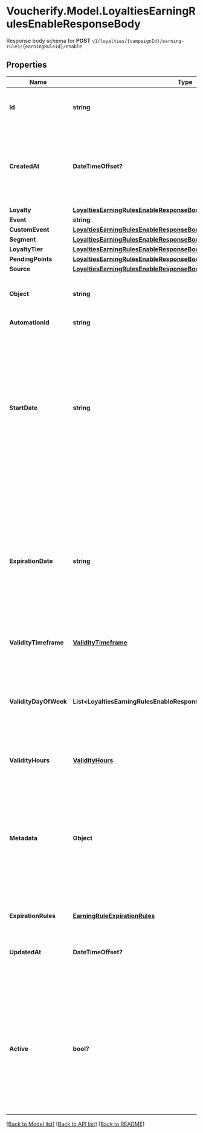 # Voucherify.Model.LoyaltiesEarningRulesEnableResponseBody
Response body schema for **POST** `v1/loyalties/{campaignId}/earning-rules/{earningRuleId}/enable`

## Properties

Name | Type | Description | Notes
------------ | ------------- | ------------- | -------------
**Id** | **string** | Assigned by the Voucherify API, identifies the earning rule object. | [optional] 
**CreatedAt** | **DateTimeOffset?** | Timestamp representing the date and time when the earning rule was created. The value is shown in the ISO 8601 format. | [optional] 
**Loyalty** | [**LoyaltiesEarningRulesEnableResponseBodyLoyalty**](LoyaltiesEarningRulesEnableResponseBodyLoyalty.md) |  | [optional] 
**Event** | **string** |  | [optional] 
**CustomEvent** | [**LoyaltiesEarningRulesEnableResponseBodyCustomEvent**](LoyaltiesEarningRulesEnableResponseBodyCustomEvent.md) |  | [optional] 
**Segment** | [**LoyaltiesEarningRulesEnableResponseBodySegment**](LoyaltiesEarningRulesEnableResponseBodySegment.md) |  | [optional] 
**LoyaltyTier** | [**LoyaltiesEarningRulesEnableResponseBodyLoyaltyTier**](LoyaltiesEarningRulesEnableResponseBodyLoyaltyTier.md) |  | [optional] 
**PendingPoints** | [**LoyaltiesEarningRulesEnableResponseBodyPendingPoints**](LoyaltiesEarningRulesEnableResponseBodyPendingPoints.md) |  | [optional] 
**Source** | [**LoyaltiesEarningRulesEnableResponseBodySource**](LoyaltiesEarningRulesEnableResponseBodySource.md) |  | [optional] 
**Object** | **string** | The type of the object represented by JSON. Default is earning_rule. | [optional] 
**AutomationId** | **string** | For internal use by Voucherify. | [optional] 
**StartDate** | **string** | Start date defines when the earning rule starts to be active. Activation timestamp is presented in the ISO 8601 format. The earning rule is inactive before this date. If you do not define the start date for an earning rule, it will inherit the campaign start date by default. | [optional] 
**ExpirationDate** | **string** | Expiration date defines when the earning rule expires. Expiration timestamp is presented in the ISO 8601 format. The earning rule is inactive after this date. If you do not define the expiration date for an earning rule, it will inherit the campaign expiration date by default. | [optional] 
**ValidityTimeframe** | [**ValidityTimeframe**](ValidityTimeframe.md) |  | [optional] 
**ValidityDayOfWeek** | **List&lt;LoyaltiesEarningRulesEnableResponseBody.ValidityDayOfWeekEnum&gt;** | Integer array corresponding to the particular days of the week in which the voucher is valid.  - &#x60;0&#x60; Sunday - &#x60;1&#x60; Monday - &#x60;2&#x60; Tuesday - &#x60;3&#x60; Wednesday - &#x60;4&#x60; Thursday - &#x60;5&#x60; Friday - &#x60;6&#x60; Saturday | [optional] 
**ValidityHours** | [**ValidityHours**](ValidityHours.md) |  | [optional] 
**Metadata** | **Object** | The metadata object stores all custom attributes assigned to the earning rule. A set of key/value pairs that you can attach to an earning rule object. It can be useful for storing additional information about the earning rule in a structured format. | [optional] 
**ExpirationRules** | [**EarningRuleExpirationRules**](EarningRuleExpirationRules.md) |  | [optional] 
**UpdatedAt** | **DateTimeOffset?** | Timestamp representing the date and time when the earning rule was last updated in ISO 8601 format. | [optional] 
**Active** | **bool?** | A flag to toggle the earning rule on or off. You can disable an earning rule even though it&#39;s within the active period defined by the start_date and expiration_date of the campaign or the earning rule&#39;s own start_date and expiration_date. | [optional] 

[[Back to Model list]](../README.md#documentation-for-models) [[Back to API list]](../README.md#documentation-for-api-endpoints) [[Back to README]](../README.md)


